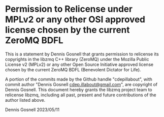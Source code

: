 # Permission to Relicense under MPLv2 or any other OSI approved license chosen by the current ZeroMQ BDFL

This is a statement by Dennis Gosnell that grants permission to
relicense its copyrights in the libzmq C++ library (ZeroMQ) under the
Mozilla Public License v2 (MPLv2) or any other Open Source Initiative
approved license chosen by the current ZeroMQ BDFL (Benevolent
Dictator for Life).

A portion of the commits made by the Github handle "cdepillabout", with
commit author "Dennis Gosnell <cdep.illabout@gmail.com>", are
copyright of Dennis Gosnell.  This document hereby grants the libzmq
project team to relicense libzmq, including all past, present and
future contributions of the author listed above.

Dennis Gosnell
2023/05/11
